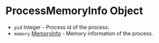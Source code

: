 # ProcessMemoryInfo Object

* `pid` Integer - Process id of the process.
* `memory` [MemoryInfo](memory-info.md) - Memory information of the process.
